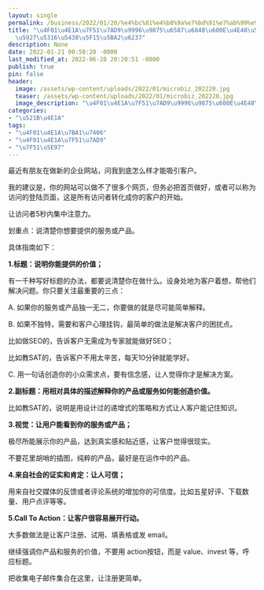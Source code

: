 ```yaml
---
layout: single
permalink: /business/2022/01/20/%e4%bc%81%e4%b8%9a%e7%bd%91%e7%ab%99%e9%a6%96%e9%a1%b5%e6%96%87%e6%a1%88%e6%80%8e%e4%b9%88%e5%86%99%e8%83%bd%e6%9c%80%e5%a4%a7%e5%8c%96%e5%90%b8%e5%bc%95%e5%ae%a2%e6%88%b7/
title: "\u4F01\u4E1A\u7F51\u7AD9\u9996\u9875\u6587\u6848\u600E\u4E48\u5199\u80FD\u6700\
  \u5927\u5316\u5438\u5F15\u5BA2\u6237"
description: None
date: 2022-01-21 00:58:20 -0000
last_modified_at: 2022-06-28 20:20:51 -0000
publish: true
pin: false
header:
  image: /assets/wp-content/uploads/2022/01/microbiz_202220.jpg
  teaser: /assets/wp-content/uploads/2022/01/microbiz_202220.jpg
  image_description: "\u4F01\u4E1A\u7F51\u7AD9\u9996\u9875\u600E\u4E48\u505A\u6700\u597D\uFF01"
categories:
- "\u521B\u4E1A"
tags:
- "\u4F01\u4E1A\u7BA1\u7406"
- "\u4F01\u4E1A\u7F51\u7AD9"
- "\u7F51\u5E97"
---
```

最近有朋友在做新的企业网站，问我到底怎么样才能吸引客户。

我的建议是，你的网站可以做不了很多个网页，但务必把首页做好，或者可以称为访问的登陆页面，这是所有访问者转化成你的客户的开始。

让访问者5秒内集中注意力。

划重点：说清楚你想要提供的服务或产品。

具体指南如下：

**1.标题：说明你能提供的价值；**

有一千种写好标题的办法，都要说清楚你在做什么。设身处地为客户着想，帮他们解决问题。你只要关注最重要的三点：

A. 如果你的服务或产品独一无二，你要做的就是尽可能简单解释。

B. 如果不独特，需要和客户心理挂钩，最简单的做法是解决客户的困扰点。

比如做SEO的，告诉客户无需成为专家就能做好SEO；

比如教SAT的，告诉客户不用太辛苦，每天10分钟就能学好。

C. 用一句话创造你的小众需求点，要有信念感，让人觉得你才是解决方案。

**2.副标题：用相对具体的描述解释你的产品或服务如何能创造价值。**

比如教SAT的，说明是用设计过的递增式的策略和方式让人客户能记住知识。

**3.视觉：让用户能看到你的服务或产品；**

极尽所能展示你的产品，达到真实感和贴近感，让客户觉得很现实。

不要花里胡哨的插图，纯粹的产品，最好是在运作中的产品。

**4.来自社会的证实和肯定：让人可信；**

用来自社交媒体的反馈或者评论系统的增加你的可信度。比如五星好评、下载数量、用户点评等等。

**5.Call To Action：让客户很容易展开行动。**

大多数做法是让客户注册、试用、填表格或发 email。

继续强调你产品和服务的价值，不要用 action按钮，而是 value、invest 等，呼应标题。

把收集电子邮件集合在这里，让注册更简单。
